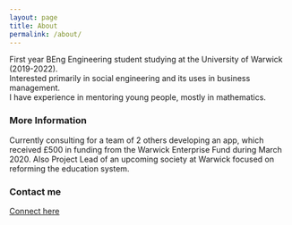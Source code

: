 ```yaml
---
layout: page
title: About
permalink: /about/
---
```


First year BEng Engineering student studying at the University of Warwick (2019-2022).  
Interested primarily in social engineering and its uses in business management.  
I have experience in mentoring young people, mostly in mathematics.  

### More Information

Currently consulting for a team of 2 others developing an app, which received £500 in funding from the Warwick Enterprise Fund during March 2020. Also Project Lead of an upcoming society at Warwick focused on reforming the education system.

### Contact me

[Connect here](https://linkedin.com/in/anzdrew/)
